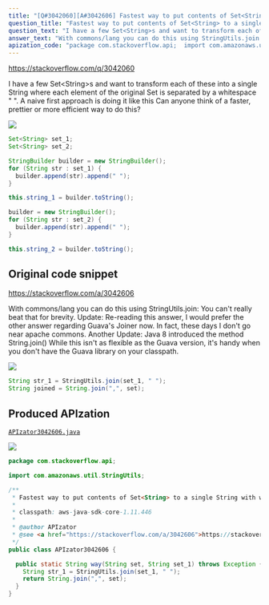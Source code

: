 ```yaml
---
title: "[Q#3042060][A#3042606] Fastest way to put contents of Set<String> to a single String with words separated by a whitespace?"
question_title: "Fastest way to put contents of Set<String> to a single String with words separated by a whitespace?"
question_text: "I have a few Set<String>s and want to transform each of these into a single String where each element of the original Set is separated by a whitespace \" \". A naive first approach is doing it like this Can anyone think of a faster, prettier or more efficient way to do this?"
answer_text: "With commons/lang you can do this using StringUtils.join: You can't really beat that for brevity. Update: Re-reading this answer, I would prefer the other answer regarding Guava's Joiner now. In fact, these days I don't go near apache commons. Another Update: Java 8 introduced the method String.join() While this isn't as flexible as the Guava version, it's handy when you don't have the Guava library on your classpath."
apization_code: "package com.stackoverflow.api;  import com.amazonaws.util.StringUtils;  /**  * Fastest way to put contents of Set<String> to a single String with words separated by a whitespace?  *  * classpath: aws-java-sdk-core-1.11.446  *  * @author APIzator  * @see <a href=\"https://stackoverflow.com/a/3042606\">https://stackoverflow.com/a/3042606</a>  */ public class APIzator3042606 {    public static String way(String set, String set_1) throws Exception {     String str_1 = StringUtils.join(set_1, \" \");     return String.join(\",\", set);   } }"
---
```


https://stackoverflow.com/q/3042060

I have a few Set&lt;String&gt;s and want to transform each of these into a single String where each element of the original Set is separated by a whitespace &quot; &quot;.
A naive first approach is doing it like this
Can anyone think of a faster, prettier or more efficient way to do this?


<div class="code-logo"><img src="/stackoverflow.png" /></div>

```java
Set<String> set_1;
Set<String> set_2;

StringBuilder builder = new StringBuilder();
for (String str : set_1) {
  builder.append(str).append(" ");
}

this.string_1 = builder.toString();

builder = new StringBuilder();
for (String str : set_2) {
  builder.append(str).append(" ");
}

this.string_2 = builder.toString();
```


## Original code snippet

https://stackoverflow.com/a/3042606

With commons/lang you can do this using StringUtils.join:
You can&#x27;t really beat that for brevity.
Update:
Re-reading this answer, I would prefer the other answer regarding Guava&#x27;s Joiner now. In fact, these days I don&#x27;t go near apache commons.
Another Update:
Java 8 introduced the method String.join()
While this isn&#x27;t as flexible as the Guava version, it&#x27;s handy when you don&#x27;t have the Guava library on your classpath.

<div class="code-logo"><img src="/stackoverflow.png" /></div>

```java
String str_1 = StringUtils.join(set_1, " ");
String joined = String.join(",", set);
```

## Produced APIzation

[`APIzator3042606.java`](https://github.com/pasqualesalza/apization/raw/main/data/search/APIzator3042606.java)

<div class="code-logo"><img src="/apizator.png" /></div>

```java
package com.stackoverflow.api;

import com.amazonaws.util.StringUtils;

/**
 * Fastest way to put contents of Set<String> to a single String with words separated by a whitespace?
 *
 * classpath: aws-java-sdk-core-1.11.446
 *
 * @author APIzator
 * @see <a href="https://stackoverflow.com/a/3042606">https://stackoverflow.com/a/3042606</a>
 */
public class APIzator3042606 {

  public static String way(String set, String set_1) throws Exception {
    String str_1 = StringUtils.join(set_1, " ");
    return String.join(",", set);
  }
}

```